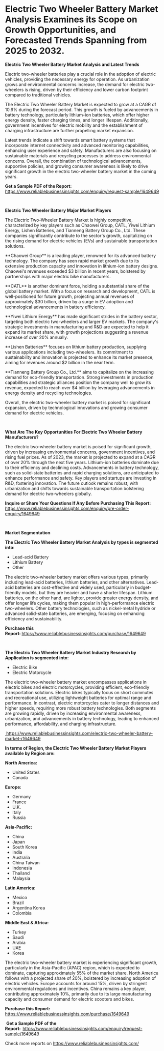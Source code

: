 <p><h1>Electric Two Wheeler Battery Market Analysis Examines its Scope on Growth Opportunities, and Forecasted Trends Spanning from 2025 to 2032.</h1></p><p><strong>Electric Two Wheeler Battery Market Analysis and Latest Trends</strong></p>
<p><p>Electric two-wheeler batteries play a crucial role in the adoption of electric vehicles, providing the necessary energy for operation. As urbanization grows and environmental concerns increase, the demand for electric two-wheelers is rising, driven by their efficiency and lower carbon footprint compared to traditional vehicles. </p><p>The Electric Two Wheeler Battery Market is expected to grow at a CAGR of 10.6% during the forecast period. This growth is fueled by advancements in battery technology, particularly lithium-ion batteries, which offer higher energy density, faster charging times, and longer lifespan. Additionally, government incentives for electric mobility and the establishment of charging infrastructure are further propelling market expansion.</p><p>Latest trends indicate a shift towards smart battery systems that incorporate internet connectivity and advanced monitoring capabilities, enhancing user experience and safety. Manufacturers are also focusing on sustainable materials and recycling processes to address environmental concerns. Overall, the combination of technological advancements, supportive policies, and growing consumer awareness is likely to drive significant growth in the electric two-wheeler battery market in the coming years.</p></p>
<p><strong>Get a Sample PDF of the Report:&nbsp;</strong> <a href="https://www.reliablebusinessinsights.com/enquiry/request-sample/1649649?utm_campaign=1720&utm_medium=2&utm_source=Github&utm_content=ia&utm_term=10022025&utm_id=electric-two-wheeler-battery">https://www.reliablebusinessinsights.com/enquiry/request-sample/1649649</a></p>
<p>&nbsp;</p>
<p><strong>Electric Two Wheeler Battery Major Market Players</strong></p>
<p><p>The Electric Two-Wheeler Battery Market is highly competitive, characterized by key players such as Chaowei Group, CATL, Yiwei Lithium Energy, Lishen Batteries, and Tianneng Battery Group Co., Ltd. These companies significantly contribute to the sector's growth, capitalizing on the rising demand for electric vehicles (EVs) and sustainable transportation solutions.</p><p>**Chaowei Group** is a leading player, renowned for its advanced battery technology. The company has seen rapid market growth due to its extensive production capacity and innovation in lithium-ion battery designs. Chaowei's revenues exceeded $3 billion in recent years, bolstered by partnerships with major electric bike manufacturers.</p><p>**CATL** is another dominant force, holding a substantial share of the global battery market. With a focus on research and development, CATL is well-positioned for future growth, projecting annual revenues of approximately $30 billion, driven by a surge in EV adoption and technological advancements in battery efficiency.</p><p>**Yiwei Lithium Energy** has made significant strides in the battery sector, targeting both electric two-wheelers and larger EV markets. The company's strategic investments in manufacturing and R&D are expected to help it expand its market share, with growth projections suggesting a revenue increase of over 20% annually.</p><p>**Lishen Batteries** focuses on lithium battery production, supplying various applications including two-wheelers. Its commitment to sustainability and innovation is projected to enhance its market presence, aiming for revenues around $2 billion in the near term.</p><p>**Tianneng Battery Group Co., Ltd.** aims to capitalize on the increasing demand for eco-friendly transportation. Strong investments in production capabilities and strategic alliances position the company well to grow its revenue, expected to reach over $4 billion by leveraging advancements in energy density and recycling technologies. </p><p>Overall, the electric two-wheeler battery market is poised for significant expansion, driven by technological innovations and growing consumer demand for electric vehicles.</p></p>
<p>&nbsp;</p>
<p><strong>What Are The Key Opportunities For Electric Two Wheeler Battery Manufacturers?</strong></p>
<p><p>The electric two-wheeler battery market is poised for significant growth, driven by increasing environmental concerns, government incentives, and rising fuel prices. As of 2023, the market is projected to expand at a CAGR of over 20% through the next five years. Lithium-ion batteries dominate due to their efficiency and declining costs. Advancements in battery technology, such as solid-state batteries and rapid charging solutions, are anticipated to enhance performance and safety. Key players and startups are investing in R&D, fostering innovation. The future outlook remains robust, with urbanization and shifts towards sustainable transportation bolstering demand for electric two-wheelers globally.</p></p>
<p><strong>Inquire or Share Your Questions If Any Before Purchasing This Report:</strong> <a href="https://www.reliablebusinessinsights.com/enquiry/pre-order-enquiry/1649649?utm_campaign=1720&utm_medium=2&utm_source=Github&utm_content=ia&utm_term=10022025&utm_id=electric-two-wheeler-battery">https://www.reliablebusinessinsights.com/enquiry/pre-order-enquiry/1649649</a></p>
<p>&nbsp;</p>
<p><strong>Market Segmentation</strong></p>
<p><strong>The Electric Two Wheeler Battery Market Analysis by types is segmented into:</strong></p>
<p><ul><li>Lead-acid Battery</li><li>Lithium Battery</li><li>Other</li></ul></p>
<p><p>The electric two-wheeler battery market offers various types, primarily including lead-acid batteries, lithium batteries, and other alternatives. Lead-acid batteries are cost-effective and widely used, particularly in budget-friendly models, but they are heavier and have a shorter lifespan. Lithium batteries, on the other hand, are lighter, provide greater energy density, and offer longer life cycles, making them popular in high-performance electric two-wheelers. Other battery technologies, such as nickel-metal hydride or advanced solid-state batteries, are emerging, focusing on enhancing efficiency and sustainability.</p></p>
<p><strong>Purchase this Report:&nbsp;</strong><a href="https://www.reliablebusinessinsights.com/purchase/1649649?utm_campaign=1720&utm_medium=2&utm_source=Github&utm_content=ia&utm_term=10022025&utm_id=electric-two-wheeler-battery">https://www.reliablebusinessinsights.com/purchase/1649649</a></p>
<p>&nbsp;</p>
<p><strong>The Electric Two Wheeler Battery Market Industry Research by Application is segmented into:</strong></p>
<p><ul><li>Electric Bike</li><li>Electric Motorcycle</li></ul></p>
<p><p>The electric two-wheeler battery market encompasses applications in electric bikes and electric motorcycles, providing efficient, eco-friendly transportation solutions. Electric bikes typically focus on short commutes and recreational use, utilizing lightweight batteries for optimal range and performance. In contrast, electric motorcycles cater to longer distances and higher speeds, requiring more robust battery technologies. Both segments are growing rapidly, driven by increasing environmental awareness, urbanization, and advancements in battery technology, leading to enhanced performance, affordability, and charging infrastructure.</p></p>
<p><a href="https://www.reliablebusinessinsights.com/electric-two-wheeler-battery-market-r1649649?utm_campaign=1720&utm_medium=2&utm_source=Github&utm_content=ia&utm_term=10022025&utm_id=electric-two-wheeler-battery">&nbsp;https://www.reliablebusinessinsights.com/electric-two-wheeler-battery-market-r1649649</a></p>
<p><strong>In terms of Region, the Electric Two Wheeler Battery Market Players available by Region are:</strong></p>
<p>
    <p> <strong> North America: </strong>
        <ul>
            <li>United States</li>
            <li>Canada</li>
        </ul>
        </p> 
    <p> <strong> Europe: </strong>
        <ul>
            <li>Germany</li>
            <li>France</li>
            <li>U.K.</li>
            <li>Italy</li>
            <li>Russia</li>
        </ul>
        </p> 
    <p> <strong> Asia-Pacific: </strong>
        <ul>
            <li>China</li>
            <li>Japan</li>
            <li>South Korea</li>
            <li>India</li>
            <li>Australia</li>
            <li>China Taiwan</li>
            <li>Indonesia</li>
            <li>Thailand</li>
            <li>Malaysia</li>
        </ul>
        </p> 
    <p> <strong> Latin America: </strong>
        <ul>
            <li>Mexico</li>
            <li>Brazil</li>
            <li>Argentina Korea</li>
            <li>Colombia</li>
        </ul>
        </p> 
    <p> <strong> Middle East & Africa: </strong>
        <ul>
            <li>Turkey</li>
            <li>Saudi</li>
            <li>Arabia</li>
            <li>UAE</li>
            <li>Korea</li>
        </ul>
    </p>
    </p>
<p><p>The electric two-wheeler battery market is experiencing significant growth, particularly in the Asia-Pacific (APAC) region, which is expected to dominate, capturing approximately 55% of the market share. North America follows with a projected share of 20%, bolstered by increasing adoption of electric vehicles. Europe accounts for around 15%, driven by stringent environmental regulations and incentives. China remains a key player, contributing approximately 10%, primarily due to its large manufacturing capacity and consumer demand for electric scooters and bikes.</p></p>
<p><strong>Purchase this Report: </strong><a href="https://www.reliablebusinessinsights.com/purchase/1649649?utm_campaign=1720&utm_medium=2&utm_source=Github&utm_content=ia&utm_term=10022025&utm_id=electric-two-wheeler-battery">https://www.reliablebusinessinsights.com/purchase/1649649</a></p>
<p>&nbsp;<strong>Get a Sample PDF of the Report:&nbsp;&nbsp;</strong><a href="https://www.reliablebusinessinsights.com/enquiry/request-sample/1649649?utm_campaign=1720&utm_medium=2&utm_source=Github&utm_content=ia&utm_term=10022025&utm_id=electric-two-wheeler-battery">https://www.reliablebusinessinsights.com/enquiry/request-sample/1649649</a></p>
<p><strong></strong></p>
<p>Check more reports on <a href="https://www.reliablebusinessinsights.com/?utm_campaign=1720&utm_medium=2&utm_source=Github&utm_content=ia&utm_term=10022025&utm_id=electric-two-wheeler-battery">https://www.reliablebusinessinsights.com/</a></p>